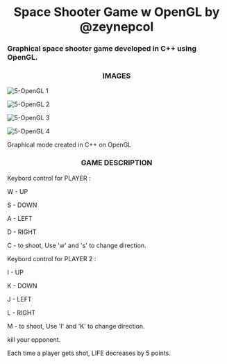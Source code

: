 <h1 align="center">Space Shooter Game w OpenGL by @zeynepcol</h1> 
<h3 align="left">Graphical space shooter game developed in C++ using OpenGL.</h3>
<h3 align="center">IMAGES</h3>

![5-OpenGL 1](https://github.com/user-attachments/assets/0ac9e279-33c7-407a-b4e6-fef3ed85cdb9)


![5-OpenGL 2](https://github.com/user-attachments/assets/ff7a883f-9b80-4454-bc86-d788a9bba6d3)


![5-OpenGL 3](https://github.com/user-attachments/assets/76a80d9d-815c-4229-baf1-a8810cf49e15)


![5-OpenGL 4](https://github.com/user-attachments/assets/b2f3a2f7-ddc0-4537-8d82-9c9de52598f2)

Graphical mode created in C++ on OpenGL

<h3 align="center">GAME DESCRIPTION</h3>


Keybord control for PLAYER  :

W - UP

S - DOWN

A - LEFT

D - RIGHT

C - to shoot, Use 'w' and 's' to change direction.

Keybord control for PLAYER 2 :

I - UP

K - DOWN

J - LEFT

L - RIGHT

M - to shoot, Use 'I' and 'K' to change direction.

kill your opponent.

Each time a player gets shot, LIFE decreases by 5 points.
